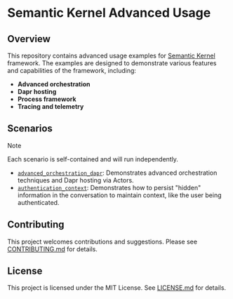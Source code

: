 # Semantic Kernel Advanced Usage

## Overview

This repository contains advanced usage examples for [Semantic Kernel](https://github.com/microsoft/semantic-kernel) framework. The examples are designed to demonstrate various features and capabilities of the framework, including:

- **Advanced orchestration**
- **Dapr hosting**
- **Process framework**
- **Tracing and telemetry**

## Scenarios

> [!NOTE]
> Each scenario is self-contained and will run independently.

- [`advanced_orchestration_dapr`](advanced_orchestration_dapr/readme.md): Demonstrates advanced orchestration techniques and Dapr hosting via Actors.
- [`authentication_context`](authentication_context/readme.md): Demonstrates how to persist "hidden" information in the conversation to maintain context, like the user being authenticated.

## Contributing

This project welcomes contributions and suggestions. Please see [CONTRIBUTING.md](CONTRIBUTING.md) for details.

## License

This project is licensed under the MIT License. See [LICENSE.md](LICENSE.md) for details.
